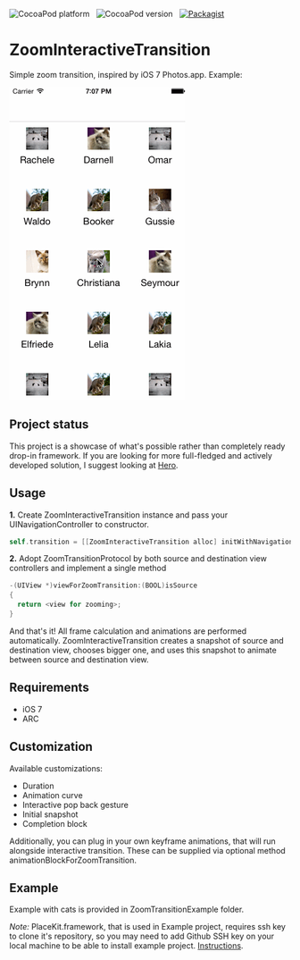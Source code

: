 ![CocoaPod platform](https://cocoapod-badges.herokuapp.com/p/ZoomInteractiveTransition/badge.png) &nbsp;
![CocoaPod version](https://cocoapod-badges.herokuapp.com/v/ZoomInteractiveTransition/badge.png) &nbsp;
[![Packagist](https://img.shields.io/packagist/l/doctrine/orm.svg)]()

ZoomInteractiveTransition
=======================

Simple zoom transition, inspired by iOS 7 Photos.app. Example:

![](ZoomInteractiveTransition.gif)

## Project status

This project is a showcase of what's possible rather than completely ready drop-in framework. If you are looking for more full-fledged and actively developed solution, I suggest looking at [Hero](https://github.com/lkzhao/Hero).

## Usage

**1.** Create ZoomInteractiveTransition instance and pass your UINavigationController to constructor.

```objective-c
self.transition = [[ZoomInteractiveTransition alloc] initWithNavigationController:self.navigationController];
```

**2.** Adopt ZoomTransitionProtocol by both source and destination view controllers and implement a single method

```objective-c
-(UIView *)viewForZoomTransition:(BOOL)isSource
{
  return <view for zooming>;
}
```

And that's it! All frame calculation and animations are performed automatically. ZoomInteractiveTransition creates a snapshot of source and destination view, chooses bigger one, and uses this snapshot to animate between source and destination view.

## Requirements

* iOS 7
* ARC

## Customization

Available customizations:

* Duration
* Animation curve
* Interactive pop back gesture
* Initial snapshot
* Completion block

Additionally, you can plug in your own keyframe animations, that will run alongside interactive transition. These can be supplied via optional <ZoomTransitionProtocol> method animationBlockForZoomTransition.

## Example

Example with cats is provided in ZoomTransitionExample folder.

*Note:* PlaceKit.framework, that is used in Example project, requires ssh key to clone it's repository, so you may need to add Github SSH key on your local machine to be able to install example project. [Instructions](https://help.github.com/articles/generating-ssh-keys/).
